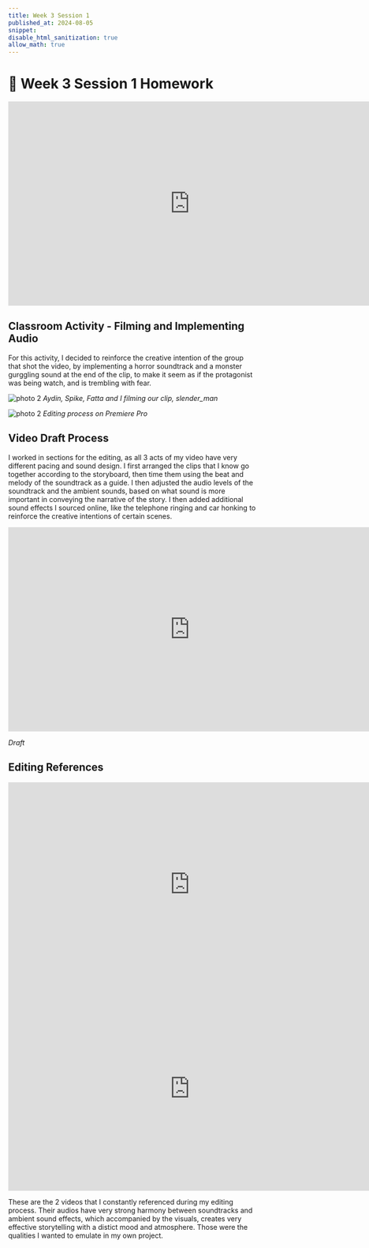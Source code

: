 ```yaml
---
title: Week 3 Session 1
published_at: 2024-08-05
snippet: 
disable_html_sanitization: true
allow_math: true
---
```




# :page_with_curl: Week 3 Session 1 Homework 

<iframe src="https://player.vimeo.com/video/994886067?title=0&amp;byline=0&amp;portrait=0&amp;badge=0&amp;autopause=0&amp;player_id=0&amp;app_id=58479" width="736" height="414" frameborder="0" allow="autoplay; fullscreen; picture-in-picture; clipboard-write" title="DM1_WK3_HW1"></iframe>

## Classroom Activity - Filming and Implementing Audio

For this activity, I decided to reinforce the creative intention of the group that shot the video, by implementing a horror soundtrack and a monster gurggling sound at the end of the clip, to make it seem as if the protagonist was being watch, and is trembling with fear.


![photo 2](photos/14.png)
*Aydin, Spike, Fatta and I filming our clip, slender_man*


![photo 2](photos/13.png)
*Editing process on Premiere Pro*

## Video Draft Process

I worked in sections for the editing, as all 3 acts of my video have very different pacing and sound design. I first arranged the clips that I know go together according to the storyboard, then time them using the beat and melody of the soundtrack as a guide. I then adjusted the audio levels of the soundtrack and the ambient sounds, based on what sound is more important in conveying the narrative of the story. I then added additional sound effects I sourced online, like the telephone ringing and car honking to reinforce the creative intentions of certain scenes. 

<iframe src="https://player.vimeo.com/video/996221529?title=0&amp;byline=0&amp;portrait=0&amp;badge=0&amp;autopause=0&amp;player_id=0&amp;app_id=58479" width="736" height="414" frameborder="0" allow="autoplay; fullscreen; picture-in-picture; clipboard-write" title="DMS1_Leaving The Nest_Draft"></iframe>

*Draft*


## Editing References

<iframe width="736" height="414" src="https://www.youtube.com/embed/GHZYMobv37A?si=DsEx1zlCpU0Lhas8" title="YouTube video player" frameborder="0" allow="accelerometer; autoplay; clipboard-write; encrypted-media; gyroscope; picture-in-picture; web-share" referrerpolicy="strict-origin-when-cross-origin" allowfullscreen></iframe>

<iframe width="736" height="414" src="https://www.youtube.com/embed/W5RecEKidds?si=7-6yO3DvNV-kiO_I" title="YouTube video player" frameborder="0" allow="accelerometer; autoplay; clipboard-write; encrypted-media; gyroscope; picture-in-picture; web-share" referrerpolicy="strict-origin-when-cross-origin" allowfullscreen></iframe>

These are the 2 videos that I constantly referenced during my editing process. Their audios have very strong harmony between soundtracks and ambient sound effects, which accompanied by the visuals, creates very effective storytelling with a distict mood and atmosphere. Those were the qualities I wanted to emulate in my own project.